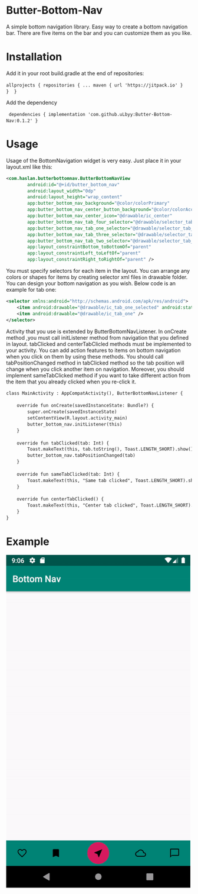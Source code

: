 # Butter-Bottom-Nav
A simple bottom navigation library. Easy way to create a bottom navigation bar. There are five items on the bar and you can customize them as you like.

# Installation

Add it in your root build.gradle at the end of repositories:


`allprojects {
    	repositories {
		  ...
			maven { url 'https://jitpack.io' }      
		} 
	}`
  
 Add the dependency 
 
 ` 
 dependencies {
        implementation 'com.github.uLbyy:Butter-Bottom-Nav:0.1.2'
	}   `

# Usage

Usage of the BottomNavigation widget is very easy. Just place it in your layout.xml like this:

```xml
<com.haslan.butterbottomnav.ButterBottomNavView
        android:id="@+id/butter_bottom_nav"
        android:layout_width="0dp"
        android:layout_height="wrap_content"
        app:butter_bottom_nav_background="@color/colorPrimary"
        app:butter_bottom_nav_center_button_background="@color/colorAccent"
        app:butter_bottom_nav_center_icon="@drawable/ic_center"
        app:butter_bottom_nav_tab_four_selector="@drawable/selector_tab_four"
        app:butter_bottom_nav_tab_one_selector="@drawable/selector_tab_one"
        app:butter_bottom_nav_tab_three_selector="@drawable/selector_tab_three"
        app:butter_bottom_nav_tab_two_selector="@drawable/selector_tab_two"
        app:layout_constraintBottom_toBottomOf="parent"
        app:layout_constraintLeft_toLeftOf="parent"
        app:layout_constraintRight_toRightOf="parent" />
```
You must specify selectors for each item in the layout. You can arrange any colors or shapes for items by creating selector xml files in drawable folder. You can design your bottom navigation as you wish. Below code is an example for tab one:

```xml
<selector xmlns:android="http://schemas.android.com/apk/res/android">
    <item android:drawable="@drawable/ic_tab_one_selected" android:state_checked="true" />
    <item android:drawable="@drawable/ic_tab_one" />
</selector>
```

Activity that you use is extended by ButterBottomNavListener. In onCreate method ,you must call initListener method from navigation that 
you defined in layout. tabClicked and centerTabClicled methods must be implemented to your activity. You can add action features to 
items on bottom navigation when you click on them by using these methods. You should call tabPositionChanged method in tabClicked 
method so the tab position will change when you click another item on navigation. Moreover, you should implement sameTabClicked method
if you want to take different action from the item that you already clicked when you re-click it.

```xml
class MainActivity : AppCompatActivity(), ButterBottomNavListener {

    override fun onCreate(savedInstanceState: Bundle?) {
        super.onCreate(savedInstanceState)
        setContentView(R.layout.activity_main)
        butter_bottom_nav.initListener(this)
    }

    override fun tabClicked(tab: Int) {
        Toast.makeText(this, tab.toString(), Toast.LENGTH_SHORT).show()
        butter_bottom_nav.tabPositionChanged(tab)
    }

    override fun sameTabClicked(tab: Int) {
        Toast.makeText(this, "Same tab clicked", Toast.LENGTH_SHORT).show()
    }

    override fun centerTabClicked() {
        Toast.makeText(this, "Center tab clicked", Toast.LENGTH_SHORT).show()
    }
}
```
# Example

![](GIF.gif)
